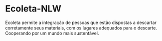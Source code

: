 # Ecoleta-NLW
Ecoleta permite a integração de pessoas que estão dispostas a descartar corretamente seus materiais, com os lugares adequados para o descarte. Cooperando por um mundo mais sustentável.
